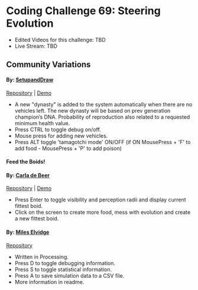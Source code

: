 # Coding Challenge 69: Steering Evolution
* Edited Videos for this challenge: TBD
* Live Stream: TBD 

## Community Variations

#### By: [SetupandDraw](https://github.com/SetupandDraw)
[Repository](https://github.com/SetupandDraw/experiments/tree/gh-pages/Evolve_steering_Behavior) | [Demo](https://setupanddraw.github.io/experiments/Evolve_steering_Behavior/)
  * A new "dynasty" is added to the system automatically when there are no vehicles left. The new dynasty will be based on prev generation champion’s DNA. Probability of reproduction also related to a requested minimum health value.
  * Press CTRL to toggle debug on/off.
  * Mouse press for adding new vehicles.
  * Press ALT toggle 'tamagotchi mode' ON/OFF (if ON MousePress + 'F' to add food - MousePress + 'P' to add poison)
 
#### Feed the Boids!
#### By: [Carla de Beer](https://github.com/Carla-de-Beer)
[Repository](https://github.com/Carla-de-Beer/Feed-the-Boids) | [Demo](https://carla-de-beer.github.io/Feed-the-Boids/index.html)
  * Press Enter to toggle visibility and perception radii and display current fittest boid.
  * Click on the screen to create more food, mess with evolution and create a new fittest boid.
  
#### By: [Miles Elvidge](https://github.com/mileselvidge)
[Repository](https://github.com/mileselvidge/Genetic_Steering)
  * Written in Processing.
  * Press D to toggle debugging information.
  * Press S to toggle statistical information.
  * Press A to save simulation data to a CSV file.
  * More information in readme.




